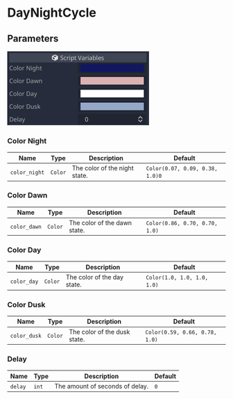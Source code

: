 # DayNightCycle

## Parameters

![Day/Night Cycle Inspector](../example_images/day_night_cycle_inspector.png)

### Color Night

| Name | Type | Description | Default |
| - | - | - | - |
| `color_night` | `Color` | The color of the night state. | `Color(0.07, 0.09, 0.38, 1.0)0` |

### Color Dawn

| Name | Type | Description | Default |
| - | - | - | - |
| `color_dawn` | `Color` | The color of the dawn state. | `Color(0.86, 0.70, 0.70, 1.0)` |

### Color Day

| Name | Type | Description | Default |
| - | - | - | - |
| `color_day` | `Color` | The color of the day state. | `Color(1.0, 1.0, 1.0, 1.0)` |

### Color Dusk

| Name | Type | Description | Default |
| - | - | - | - |
| `color_dusk` | `Color` | The color of the dusk state. | `Color(0.59, 0.66, 0.78, 1.0)` |

### Delay

| Name | Type | Description | Default |
| - | - | - | - |
| `delay` | `int` | The amount of seconds of delay. | `0` |
